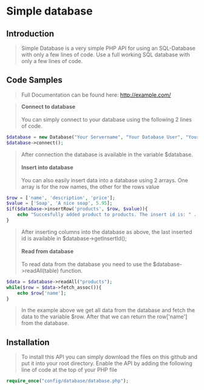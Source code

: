 # Simple database

## Introduction

> Simple Database is a very simple PHP API for using an SQL-Database with only a few lines of code. Use a full working SQL database with only a few lines of code.

## Code Samples

> Full Documentation can be found here: http://example.com/

> <b>Connect to database</b><br><br>
> You can simply connect to your database using the following 2 lines of code.
```php
$database = new Database("Your Servername", "Your Database User", "YourUserPassword", "YourDatabaseName");
$database->connect();
```
> After connection the database is available in the variable $database.<br><br>
> <b>Insert into database</b><br><br>
> You can also easily insert data into a database using 2 arrays. One array is for the row names, the other for the rows value
```php
$row = ['name', 'description', 'price'];
$value = ['Soap', 'A nice soap', 5.95];
$if($database->insertRow('products', $row, $value)){
    echo "Succesfully added product to products. The insert id is: " . $database->getInsertId();
}
```
> After inserting columns into the database as above, the last inserted id is available in $database->getInsertId();<br><br>
> <b>Read from database</b><br><br>
> To read data from the database you need to use the $database->readAll(table) function.
```php
$data = $database->readAll("products");
while($row = $data->fetch_assoc()){
    echo $row['name'];
}
```
> In the example above we get all data from the database and fetch the data to the variable $row. After that we can return the row['name'] from the database.

## Installation

> To install this API you can simply download the files on this github and put it into your root directory. Enable the API by adding the following line of code at the top of your PHP file
```php
require_once("config/database/database.php");
```